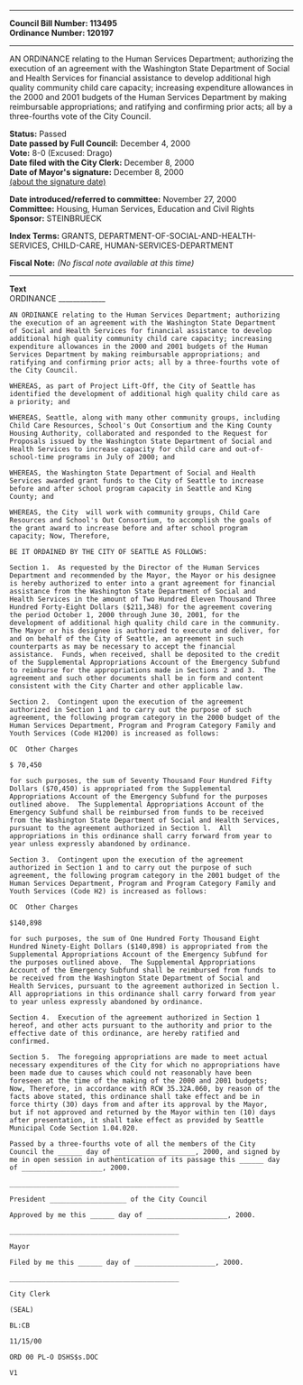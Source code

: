 * * * * *  
  
**Council Bill Number: [](#h0)[](#h2)113495**   
**Ordinance Number: 120197**  
  
* * * * *  
  
AN ORDINANCE relating to the Human Services Department; authorizing the execution of an agreement with the Washington State Department of Social and Health Services for financial assistance to develop additional high quality community child care capacity; increasing expenditure allowances in the 2000 and 2001 budgets of the Human Services Department by making reimbursable appropriations; and ratifying and confirming prior acts; all by a three-fourths vote of the City Council.  
  
**Status:** Passed   
**Date passed by Full Council:** December 4, 2000   
**Vote:** 8-0 (Excused: Drago)   
**Date filed with the City Clerk:** December 8, 2000   
**Date of Mayor's signature:** December 8, 2000   
[(about the signature date)](/~public/approvaldate.htm)   
  
  
**Date introduced/referred to committee:** November 27, 2000   
**Committee:** Housing, Human Services, Education and Civil Rights   
**Sponsor:** STEINBRUECK   
  
**Index Terms:** GRANTS, DEPARTMENT-OF-SOCIAL-AND-HEALTH-SERVICES, CHILD-CARE, HUMAN-SERVICES-DEPARTMENT  
  
**Fiscal Note:** *(No fiscal note available at this time)*  
  
* * * * *  
  
**Text**  
    ORDINANCE  _____________  
  
    AN ORDINANCE relating to the Human Services Department; authorizing  
    the execution of an agreement with the Washington State Department  
    of Social and Health Services for financial assistance to develop  
    additional high quality community child care capacity; increasing  
    expenditure allowances in the 2000 and 2001 budgets of the Human  
    Services Department by making reimbursable appropriations; and  
    ratifying and confirming prior acts; all by a three-fourths vote of  
    the City Council.  
  
    WHEREAS, as part of Project Lift-Off, the City of Seattle has  
    identified the development of additional high quality child care as  
    a priority; and  
  
    WHEREAS, Seattle, along with many other community groups, including  
    Child Care Resources, School's Out Consortium and the King County  
    Housing Authority, collaborated and responded to the Request for  
    Proposals issued by the Washington State Department of Social and  
    Health Services to increase capacity for child care and out-of-  
    school-time programs in July of 2000; and  
  
    WHEREAS, the Washington State Department of Social and Health  
    Services awarded grant funds to the City of Seattle to increase  
    before and after school program capacity in Seattle and King  
    County; and  
  
    WHEREAS, the City  will work with community groups, Child Care  
    Resources and School's Out Consortium, to accomplish the goals of  
    the grant award to increase before and after school program  
    capacity; Now, Therefore,  
  
    BE IT ORDAINED BY THE CITY OF SEATTLE AS FOLLOWS:  
  
    Section 1.  As requested by the Director of the Human Services  
    Department and recommended by the Mayor, the Mayor or his designee  
    is hereby authorized to enter into a grant agreement for financial  
    assistance from the Washington State Department of Social and  
    Health Services in the amount of Two Hundred Eleven Thousand Three  
    Hundred Forty-Eight Dollars ($211,348) for the agreement covering  
    the period October 1, 2000 through June 30, 2001, for the  
    development of additional high quality child care in the community.  
    The Mayor or his designee is authorized to execute and deliver, for  
    and on behalf of the City of Seattle, an agreement in such  
    counterparts as may be necessary to accept the financial  
    assistance.  Funds, when received, shall be deposited to the credit  
    of the Supplemental Appropriations Account of the Emergency Subfund  
    to reimburse for the appropriations made in Sections 2 and 3.  The  
    agreement and such other documents shall be in form and content  
    consistent with the City Charter and other applicable law.  
  
    Section 2.  Contingent upon the execution of the agreement  
    authorized in Section 1 and to carry out the purpose of such  
    agreement, the following program category in the 2000 budget of the  
    Human Services Department, Program and Program Category Family and  
    Youth Services (Code H1200) is increased as follows:  
  
    OC  Other Charges  
  
    $ 70,450  
  
    for such purposes, the sum of Seventy Thousand Four Hundred Fifty  
    Dollars ($70,450) is appropriated from the Supplemental  
    Appropriations Account of the Emergency Subfund for the purposes  
    outlined above.  The Supplemental Appropriations Account of the  
    Emergency Subfund shall be reimbursed from funds to be received  
    from the Washington State Department of Social and Health Services,  
    pursuant to the agreement authorized in Section l.  All  
    appropriations in this ordinance shall carry forward from year to  
    year unless expressly abandoned by ordinance.  
  
    Section 3.  Contingent upon the execution of the agreement  
    authorized in Section 1 and to carry out the purpose of such  
    agreement, the following program category in the 2001 budget of the  
    Human Services Department, Program and Program Category Family and  
    Youth Services (Code H2) is increased as follows:  
  
    OC  Other Charges  
  
    $140,898  
  
    for such purposes, the sum of One Hundred Forty Thousand Eight  
    Hundred Ninety-Eight Dollars ($140,898) is appropriated from the  
    Supplemental Appropriations Account of the Emergency Subfund for  
    the purposes outlined above.  The Supplemental Appropriations  
    Account of the Emergency Subfund shall be reimbursed from funds to  
    be received from the Washington State Department of Social and  
    Health Services, pursuant to the agreement authorized in Section l.  
    All appropriations in this ordinance shall carry forward from year  
    to year unless expressly abandoned by ordinance.  
  
    Section 4.  Execution of the agreement authorized in Section 1  
    hereof, and other acts pursuant to the authority and prior to the  
    effective date of this ordinance, are hereby ratified and  
    confirmed.  
  
    Section 5.  The foregoing appropriations are made to meet actual  
    necessary expenditures of the City for which no appropriations have  
    been made due to causes which could not reasonably have been  
    foreseen at the time of the making of the 2000 and 2001 budgets;  
    Now, Therefore, in accordance with RCW 35.32A.060, by reason of the  
    facts above stated, this ordinance shall take effect and be in  
    force thirty (30) days from and after its approval by the Mayor,  
    but if not approved and returned by the Mayor within ten (10) days  
    after presentation, it shall take effect as provided by Seattle  
    Municipal Code Section 1.04.020.  
  
    Passed by a three-fourths vote of all the members of the City  
    Council the ______ day of ____________________, 2000, and signed by  
    me in open session in authentication of its passage this ______ day  
    of ____________________, 2000.  
  
    __________________________________________  
  
    President ___________________ of the City Council  
  
    Approved by me this ______ day of ____________________, 2000.  
  
    __________________________________________  
  
    Mayor  
  
    Filed by me this ______ day of ____________________, 2000.  
  
    __________________________________________  
  
    City Clerk  
  
    (SEAL)  
  
    BL:CB  
  
    11/15/00  
  
    ORD 00 PL-O DSHS$s.DOC  
  
    V1  
